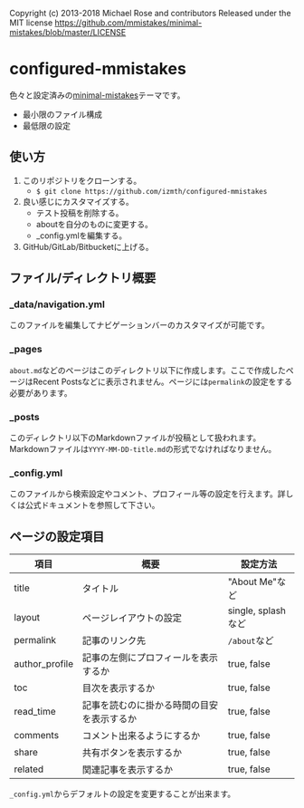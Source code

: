 Copyright (c) 2013-2018 Michael Rose and contributors
Released under the MIT license
https://github.com/mmistakes/minimal-mistakes/blob/master/LICENSE

# configured-mmistakes

色々と設定済みの[minimal-mistakes](https://mademistakes.com/work/minimal-mistakes-jekyll-theme/)テーマです。

- 最小限のファイル構成
- 最低限の設定
  
## 使い方

1. このリポジトリをクローンする。
   - `$ git clone https://github.com/izmth/configured-mmistakes`
2. 良い感じにカスタマイズする。
   - テスト投稿を削除する。
   - aboutを自分のものに変更する。
   - _config.ymlを編集する。
3. GitHub/GitLab/Bitbucketに上げる。

## ファイル/ディレクトリ概要

### _data/navigation.yml

このファイルを編集してナビゲーションバーのカスタマイズが可能です。

### _pages

`about.md`などのページはこのディレクトリ以下に作成します。ここで作成したページはRecent Postsなどに表示されません。ページには`permalink`の設定をする必要があります。

### _posts

このディレクトリ以下のMarkdownファイルが投稿として扱われます。Markdownファイルは`YYYY-MM-DD-title.md`の形式でなければなりません。

### _config.yml

このファイルから検索設定やコメント、プロフィール等の設定を行えます。詳しくは公式ドキュメントを参照して下さい。

## ページの設定項目

| 項目 | 概要 | 設定方法 |
| --- | --- | --- |
| title | タイトル | "About Me"など |
| layout | ページレイアウトの設定 | single, splashなど |
| permalink | 記事のリンク先 | `/about`など
| author_profile | 記事の左側にプロフィールを表示するか | true, false |
| toc | 目次を表示するか | true, false |
| read_time | 記事を読むのに掛かる時間の目安を表示するか | true, false |
| comments | コメント出来るようにするか | true, false |
| share | 共有ボタンを表示するか | true, false |
| related | 関連記事を表示するか | true, false |

`_config.yml`からデフォルトの設定を変更することが出来ます。
